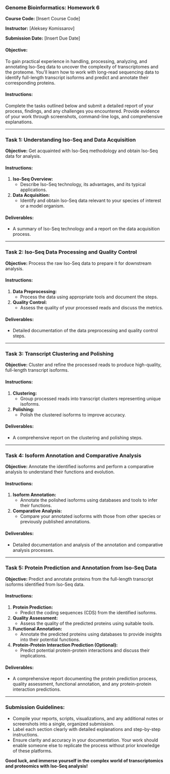 ### Genome Bioinformatics: Homework 6

**Course Code:** [Insert Course Code]

**Instructor:** [Aleksey Komissarov]

**Submission Date:** [Insert Due Date]

#### Objective:
To gain practical experience in handling, processing, analyzing, and annotating Iso-Seq data to uncover the complexity of transcriptomes and the proteome. You'll learn how to work with long-read sequencing data to identify full-length transcript isoforms and predict and annotate their corresponding proteins.

#### Instructions:
Complete the tasks outlined below and submit a detailed report of your process, findings, and any challenges you encountered. Provide evidence of your work through screenshots, command-line logs, and comprehensive explanations.

---

### Task 1: Understanding Iso-Seq and Data Acquisition
**Objective:** Get acquainted with Iso-Seq methodology and obtain Iso-Seq data for analysis.

#### Instructions:
1. **Iso-Seq Overview:**
   - Describe Iso-Seq technology, its advantages, and its typical applications.
2. **Data Acquisition:**
   - Identify and obtain Iso-Seq data relevant to your species of interest or a model organism.

#### Deliverables:
- A summary of Iso-Seq technology and a report on the data acquisition process.

---

### Task 2: Iso-Seq Data Processing and Quality Control
**Objective:** Process the raw Iso-Seq data to prepare it for downstream analysis.

#### Instructions:
1. **Data Preprocessing:**
   - Process the data using appropriate tools and document the steps.
2. **Quality Control:**
   - Assess the quality of your processed reads and discuss the metrics.

#### Deliverables:
- Detailed documentation of the data preprocessing and quality control steps.

---

### Task 3: Transcript Clustering and Polishing
**Objective:** Cluster and refine the processed reads to produce high-quality, full-length transcript isoforms.

#### Instructions:
1. **Clustering:**
   - Group processed reads into transcript clusters representing unique isoforms.
2. **Polishing:**
   - Polish the clustered isoforms to improve accuracy.

#### Deliverables:
- A comprehensive report on the clustering and polishing steps.

---

### Task 4: Isoform Annotation and Comparative Analysis
**Objective:** Annotate the identified isoforms and perform a comparative analysis to understand their functions and evolution.

#### Instructions:
1. **Isoform Annotation:**
   - Annotate the polished isoforms using databases and tools to infer their functions.
2. **Comparative Analysis:**
   - Compare your annotated isoforms with those from other species or previously published annotations.

#### Deliverables:
- Detailed documentation and analysis of the annotation and comparative analysis processes.

---

### Task 5: Protein Prediction and Annotation from Iso-Seq Data
**Objective:** Predict and annotate proteins from the full-length transcript isoforms identified from Iso-Seq data.

#### Instructions:
1. **Protein Prediction:**
   - Predict the coding sequences (CDS) from the identified isoforms.
2. **Quality Assessment:**
   - Assess the quality of the predicted proteins using suitable tools.
3. **Functional Annotation:**
   - Annotate the predicted proteins using databases to provide insights into their potential functions.
4. **Protein-Protein Interaction Prediction (Optional):**
   - Predict potential protein-protein interactions and discuss their implications.

#### Deliverables:
- A comprehensive report documenting the protein prediction process, quality assessment, functional annotation, and any protein-protein interaction predictions.

---

### Submission Guidelines:
- Compile your reports, scripts, visualizations, and any additional notes or screenshots into a single, organized submission.
- Label each section clearly with detailed explanations and step-by-step instructions.
- Ensure clarity and accuracy in your documentation. Your work should enable someone else to replicate the process without prior knowledge of these platforms.

**Good luck, and immerse yourself in the complex world of transcriptomics and proteomics with Iso-Seq analysis!**
